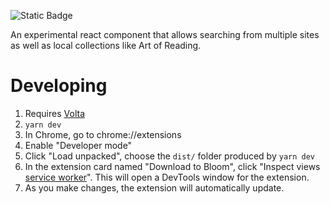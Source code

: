 ![Static Badge](https://img.shields.io/badge/status-WIP-blue)

An experimental react component that allows searching from multiple sites as well as local collections like Art of Reading.

# Developing

1. Requires [Volta](https://github.com/volta-cli/volta)
2. `yarn dev`
3. In Chrome, go to chrome://extensions
4. Enable "Developer mode"
5. Click "Load unpacked", choose the `dist/` folder produced by `yarn dev`
6. In the extension card named "Download to Bloom", click "Inspect views <u>service worker</u>". This will open a DevTools window for the extension.
7. As you make changes, the extension will automatically update.

